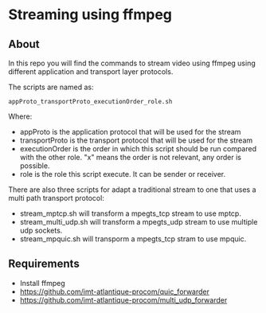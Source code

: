 # Streaming using ffmpeg

## About

In this repo you will find the commands to stream video using ffmpeg using different application and transport layer protocols.

The scripts are named as:

    appProto_transportProto_executionOrder_role.sh

Where:

* appProto is the application protocol that will be used for the stream
* transportProto is the transport protocol that will be used for the stream
* executionOrder is the order in which this script should be run compared with the other role. "x" means the order is not relevant, any order is possible.
* role is the role this script execute. It can be sender or receiver.

There are also three scripts for adapt a traditional stream to one that uses a multi path transport protocol:

* stream_mptcp.sh will transform a mpegts_tcp stream to use mptcp.
* stream_multi_udp.sh will transform a mpegts_udp stream to use multiple udp sockets.
* stream_mpquic.sh will transporm a mpegts_tcp stram to use mpquic.

## Requirements

* Install ffmpeg
* <https://github.com/imt-atlantique-procom/quic_forwarder>
* <https://github.com/imt-atlantique-procom/multi_udp_forwarder>
